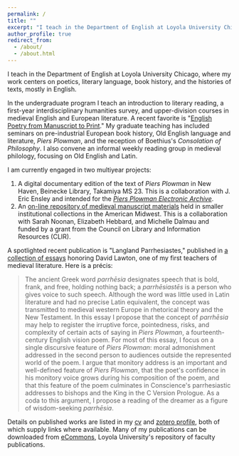```yaml
---
permalink: /
title: ""
excerpt: "I teach in the Department of English at Loyola University Chicago"
author_profile: true
redirect_from: 
  - /about/
  - /about.html
---
```


I teach in the Department of English at Loyola University Chicago, where my work centers on poetics, literary language, book history, and the histories of texts, mostly in English.

In the undergraduate program I teach an introduction to literary reading, a first-year interdisciplinary humanities survey, and upper-division courses in medieval English and European literature.
A recent favorite is "[English Poetry from Manuscript to Print]."
My graduate teaching has included seminars on pre-industrial European book history, Old English language and literature, *Piers Plowman*, and the reception of Boethius's *Consolation of Philosophy*.
I also convene an informal weekly reading group in medieval philology, focusing on Old English and Latin.

I am currently engaged in two multiyear projects:

1. A digital documentary edition of the text of *Piers Plowman* in New Haven, Beinecke Library, Takamiya MS 23.
This is a collaboration with J. Eric Ensley and intended for the [*Piers Plowman Electronic Archive*](http://piers.chass.ncsu.edu/).
2. An [on-line repository of medieval manuscript materials](https://peripheralmss.org/) held in smaller institutional collections in the American Midwest. This is a collaboration with Sarah Noonan, Elizabeth Hebbard, and Michelle Dalmau and funded by a grant from the Council on Library and Information Resources (CLIR).

A spotlighted recent publication is "Langland Parrhesiastes," published in [a collection of essays] honoring David Lawton, one of my first teachers of medieval literature.
Here is a précis:

> The ancient Greek word *parrhēsia* designates speech that is bold, frank, and free, holding nothing back; a *parrhēsiastēs* is a person who gives voice to such speech.
  Although the word was little used in Latin literature and had no precise Latin equivalent, the concept was transmitted to medieval western Europe in rhetorical theory and the New Testament.
  In this essay I propose that the concept of *parrhēsia* may help to register the irruptive force, pointedness, risks, and complexity of certain acts of saying in *Piers Plowman*, a fourteenth-century English vision poem.
  For most of this essay, I focus on a single discursive feature of *Piers Plowman*:
  moral admonishment addressed in the second person to audiences outside the represented world of the poem.
  I argue that monitory address is an important and well-defined feature of *Piers Plowman*,
  that the poet's confidence in his monitory voice grows during his composition of the poem,
  and that this feature of the poem culminates in Conscience's parrhesiastic addresses to bishops and the King in the C Version Prologue.
  As a coda to this argument, I propose a reading of the dreamer as a figure of wisdom-seeking *parrhēsia*.

Details on published works are listed in my [cv] and [zotero profile], both of which supply links where available.
Many of my publications can be downloaded from [eCommons], Loyola University's repository of faculty publications.

[English poetry from manuscript to print]: https://icornelius.github.io/files/ENGL-390-2021f.pdf
[a collection of essays]: https://manchesteruniversitypress.co.uk/9781526149497/medieval-literary-voices/
[eCommons]: https://ecommons.luc.edu/do/search/?q=author_lname%3A%22Cornelius%22%20author_fname%3A%22Ian%22
[cv]: https://icornelius.github.io/files/cornelius-cv.pdf
[zotero profile]: https://www.zotero.org/irc7/
